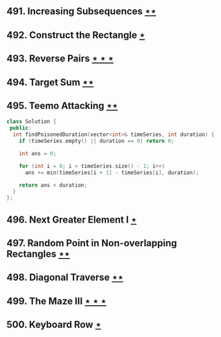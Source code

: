 ## 491. Increasing Subsequences [$\star\star$](https://leetcode.com/problems/increasing-subsequences)

## 492. Construct the Rectangle [$\star$](https://leetcode.com/problems/construct-the-rectangle)

## 493. Reverse Pairs [$\star\star\star$](https://leetcode.com/problems/reverse-pairs)

## 494. Target Sum [$\star\star$](https://leetcode.com/problems/target-sum)

## 495. Teemo Attacking [$\star\star$](https://leetcode.com/problems/teemo-attacking)

```cpp
class Solution {
 public:
  int findPoisonedDuration(vector<int>& timeSeries, int duration) {
    if (timeSeries.empty() || duration == 0) return 0;

    int ans = 0;

    for (int i = 0; i < timeSeries.size() - 1; i++)
      ans += min(timeSeries[i + 1] - timeSeries[i], duration);

    return ans + duration;
  }
};
```

## 496. Next Greater Element I [$\star$](https://leetcode.com/problems/next-greater-element-i)

## 497. Random Point in Non-overlapping Rectangles [$\star\star$](https://leetcode.com/problems/random-point-in-non-overlapping-rectangles)

## 498. Diagonal Traverse [$\star\star$](https://leetcode.com/problems/diagonal-traverse)

## 499. The Maze III [$\star\star\star$](https://leetcode.com/problems/the-maze-iii)

## 500. Keyboard Row [$\star$](https://leetcode.com/problems/keyboard-row)

